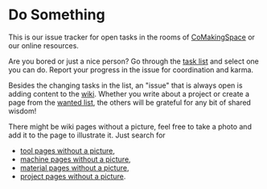 # Do Something

This is our issue tracker for open tasks in the rooms of [CoMakingSpace](https://comakingspace.org) or our online resources.

Are you bored or just a nice person? Go through the [task list](https://github.com/comakingspace/do-something/issues) and select one you can do. Report your progress in the issue for coordination and karma.

Besides the changing tasks in the list, an "issue" that is always open is adding content to the [wiki](https://wiki.comaking.space/). Whether you write about a project or create a page from the [wanted list](https://wiki.comaking.space/Special:WantedPages), the others will be grateful for any bit of shared wisdom!

There might be wiki pages without a picture, feel free to take a photo and add it to the page to illustrate it. Just search for
* [tool pages without a picture](https://wiki.comaking.space/Special:WhatLinksHere/File:Tool-default.png),
* [machine pages without a picture](https://wiki.comaking.space/Special:WhatLinksHere/File:Machine-default.png),
* [material pages without a picture](https://wiki.comaking.space/Special:WhatLinksHere/File:Material-default.png),
* [project pages without a picture](https://wiki.comaking.space/Special:WhatLinksHere/File:Project-default.png).
